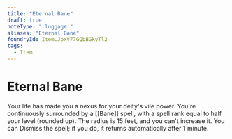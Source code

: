 ```yaml
---
title: "Eternal Bane"
draft: true
noteType: ":luggage:"
aliases: "Eternal Bane"
foundryId: Item.JoxV77GQbBGkyTl2
tags:
  - Item
---
```


# Eternal Bane

Your life has made you a nexus for your deity's vile power. You're continuously surrounded by a [[Bane]] spell, with a spell rank equal to half your level (rounded up). The radius is 15 feet, and you can't increase it. You can Dismiss the spell; if you do, it returns automatically after 1 minute.
